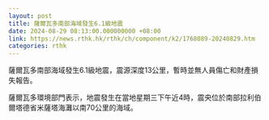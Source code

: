 ```yaml
---
layout: post
title: 薩爾瓦多南部海域發生6.1級地震
date: 2024-08-29 08:13:00.000000000 +08:00
link: https://news.rthk.hk/rthk/ch/component/k2/1768089-20240829.htm
categories: rthk
---
```


薩爾瓦多南部海域發生6.1級地震，震源深度13公里，暫時並無人員傷亡和財產損失報告。

薩爾瓦多環境部門表示，地震發生在當地星期三下午近4時，震央位於南部拉利伯爾塔德省米薩塔海灘以南70公里的海域。
